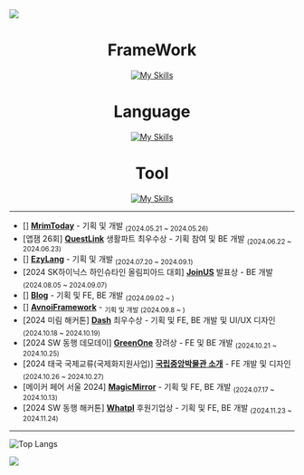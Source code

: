 <img src="https://capsule-render.vercel.app/api?type=waving&color=3572EF&height=125&section=header" />

<div align="center">

# FrameWork
[![My Skills](https://skillicons.dev/icons?i=react,nodejs,flutter,flask,spring,nestjs)](https://skillicons.dev)

# Language
[![My Skills](https://skillicons.dev/icons?i=ts,js,dart,python,java)](https://skillicons.dev)

# Tool
[![My Skills](https://skillicons.dev/icons?i=idea,vscode,github,figma,discord)](https://skillicons.dev)

</div>

---

- [] [**MrimToday**](https://github.com/3x-haust/Nods.js_SchoolMealAuto) - 기획 및 개발 <sub>(2024.05.21 ~ 2024.05.26)</sub>
- [앱잼 26회] [**QuestLink**](https://github.com/3x-haust/Node.js_AppJamQuestLink) 생활파트 최우수상 - 기획 참여 및 BE 개발 <sub>(2024.06.22 ~ 2024.06.23)</sub>
- [] [**EzyLang**](https://github.com/3x-haust/Java_EzyLang) - 기획 및 개발 <sub>(2024.07.20 ~ 2024.09.1)</sub>
- [2024 SK하이닉스 하인슈타인 올림피아드 대회] [**JoinUS**](https://github.com/3x-haust/JoinUS) 발표상 - BE 개발 <sub>(2024.08.05 ~ 2024.09.07)
- [] [**Blog**](https://github.com/3x-haust/3xhaust_blog) - 기획 및 FE, BE 개발 <sub>(2024.09.02 ~ )</sub>
- [] [**AvnoiFramework**](https://github.com/3x-haust/Java_AvnoiFramework) - <sub>기획 및 개발 (2024.09.8 ~ )</sub>
- [2024 미림 해커톤] [**Dash**](https://github.com/3x-haust/2024_MITHON_Dash) 최우수상 - 기획 및 FE, BE 개발 및 UI/UX 디자인 <sub>(2024.10.18 ~ 2024.10.19)</sub>
- [2024 SW 동행 데모데이] [**GreenOne**](https://github.com/3x-haust/GreenOne) 장려상 - FE 및 BE 개발 <sub>(2024.10.21 ~ 2024.10.25)</sub>
- [2024 태국 국제교류(국제화지원사업)] [**국립중앙박물관 소개**](https://github.com/3x-haust/React_thai) - FE 개발 및 디자인 <sub>(2024.10.26 ~ 2024.10.27)</sub>
- [메이커 페어 서울 2024] [**MagicMirror**](https://github.com/3x-haust/2024MakerFaire_MagicMirror) - 기획 및 FE, BE 개발 <sub>(2024.07.17 ~ 2024.10.13)</sub>
- [2024 SW 동행 해커톤] [**Whatpl**](https://github.com/3x-haust/Whatpl) 후원기업상 - 기획 및 FE, BE 개발 <sub>(2024.11.23 ~ 2024.11.24)</sub>

---

![Top Langs](https://github-readme-stats.vercel.app/api/top-langs/?username=3x-haust&layout=compact)

<img src="https://capsule-render.vercel.app/api?type=waving&color=3572EF&height=125&section=footer" />

